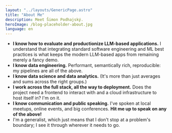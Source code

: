 ```yaml
---
layout: "../layouts/GenericPage.astro"
title: "About Me"
description: Meet Šimon Podhajský.
heroImage: /blog-placeholder-about.jpg
language: en
---
```


- **I know how to evaluate and productionize LLM-based applications.** I understand that integrating standard software engineering and ML best practices is what keeps the modern LLM-based apps from remaining merely a fancy demo.
- **I know data engineering.** Performant, semantically rich, reproducible: my pipelines are all of the above.
- **I know data science and data analytics.** (It's more than just averages and sums across the right groups.)
- **I work across the full stack, all the way to deployment.** Does the project need a frontend to interact with and a cloud infrastructure to host itself in? I'm on it.
- **I know communication and public speaking.** I've spoken at local meetups, online events, and big conferences. **Hit me up to speak on any of the above!**
- I'm a generalist, which just means that I don't stop at a problem's boundary; I see it through wherever it needs to go.
